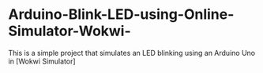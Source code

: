 # Arduino-Blink-LED-using-Online-Simulator-Wokwi-
This is a simple project that simulates an LED blinking using an Arduino Uno in [Wokwi Simulator]
